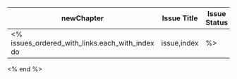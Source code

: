 | newChapter | Issue Title  | Issue Status | Severity |
| ------------- | ------------- | ------------- | ------------- |
<% issues_ordered_with_links.each_with_index do |issue,index| %> | 3.<%= index+1 %> | [<%= issue["title"] %>](<%= issue["link"] %>) | <% if !standalone %> <img height="30px" src="static-content/<%= issue["state"].to_s.downcase %>.png"/> <% else %> <%= issue["state"].to_s.downcase.capitalize %>  <% end %>| <% if !standalone %>  <img height="30px" src="static-content/<%=issue["severity"].to_s.downcase %>.png"/>  <% else %> <%= issue["severity"].to_s.downcase.capitalize %>  <% end %>| 
<% end %>
